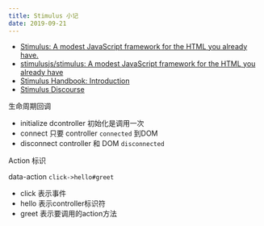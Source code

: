 ```yaml
---
title: Stimulus 小记
date: 2019-09-21
---
```


- [Stimulus: A modest JavaScript framework for the HTML you already have.](https://stimulusjs.org/)
- [stimulusjs/stimulus: A modest JavaScript framework for the HTML you already have](https://github.com/stimulusjs/stimulus)
- [Stimulus Handbook: Introduction](https://stimulusjs.org/handbook/introduction)
- [Stimulus Discourse](https://discourse.stimulusjs.org/)

生命周期回调

* initialize dcontroller 初始化是调用一次
* connect 只要 controller `connected` 到DOM
* disconnect controller 和 DOM `disconnected`

Action 标识

data-action `click->hello#greet`

* click 表示事件
* hello 表示controller标识符
* greet 表示要调用的action方法